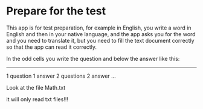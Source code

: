# Prepare for the test

This app is for test preparation, for example in English,
you write a word in English and then in your native language, 
and the app asks you for the word and you need to translate it,
but you need to fill the text document correctly so that the app can read it correctly.

In the odd cells you write the question and below the answer
like this:
----------------------------------------------------- ---
1 question
1 answer
2 questions
2 answer
...

Look at the file Math.txt

it will only read txt files!!!
